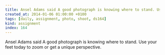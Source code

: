 ```yaml
---
title: Ansel Adams said A good photograph is knowing where to stand. Use your feet today to zoom or get a unique perspective.
created_at: 2014-01-06 01:00:00 +0100
tags: [daily, assignment, photo, shoot, ds164]
kind: assignment
index: 164
---
```


Ansel Adams said A good photograph is knowing where to stand. Use your feet today to zoom or get a unique perspective.
